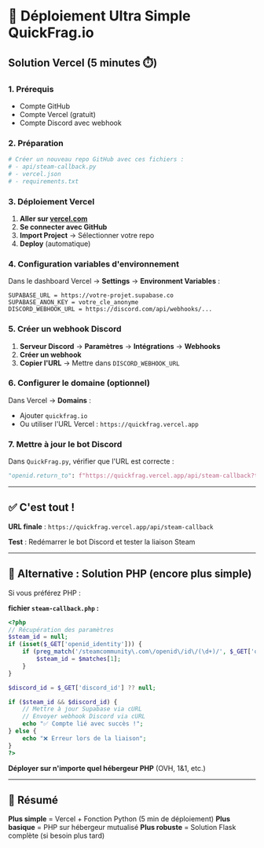 # 🚀 Déploiement Ultra Simple QuickFrag.io

## Solution Vercel (5 minutes ⏱️)

### 1. Prérequis
- Compte GitHub 
- Compte Vercel (gratuit)
- Compte Discord avec webhook

### 2. Préparation
```bash
# Créer un nouveau repo GitHub avec ces fichiers :
# - api/steam-callback.py
# - vercel.json  
# - requirements.txt
```

### 3. Déploiement Vercel

1. **Aller sur [vercel.com](https://vercel.com)**
2. **Se connecter avec GitHub**
3. **Import Project** → Sélectionner votre repo
4. **Deploy** (automatique)

### 4. Configuration variables d'environnement

Dans le dashboard Vercel → **Settings** → **Environment Variables** :

```
SUPABASE_URL = https://votre-projet.supabase.co
SUPABASE_ANON_KEY = votre_cle_anonyme
DISCORD_WEBHOOK_URL = https://discord.com/api/webhooks/...
```

### 5. Créer un webhook Discord

1. **Serveur Discord** → **Paramètres** → **Intégrations** → **Webhooks**
2. **Créer un webhook**
3. **Copier l'URL** → Mettre dans `DISCORD_WEBHOOK_URL`

### 6. Configurer le domaine (optionnel)

Dans Vercel → **Domains** :
- Ajouter `quickfrag.io`
- Ou utiliser l'URL Vercel : `https://quickfrag.vercel.app`

### 7. Mettre à jour le bot Discord

Dans `QuickFrag.py`, vérifier que l'URL est correcte :
```python
"openid.return_to": f"https://quickfrag.vercel.app/api/steam-callback?token={token}&discord_id={discord_user_id}",
```

---

## ✅ C'est tout !

**URL finale** : `https://quickfrag.vercel.app/api/steam-callback`

**Test** : Redémarrer le bot Discord et tester la liaison Steam

---

## 🔧 Alternative : Solution PHP (encore plus simple)

Si vous préférez PHP :

**fichier `steam-callback.php` :**
```php
<?php
// Récupération des paramètres
$steam_id = null;
if (isset($_GET['openid_identity'])) {
    if (preg_match('/steamcommunity\.com\/openid\/id\/(\d+)/', $_GET['openid_identity'], $matches)) {
        $steam_id = $matches[1];
    }
}

$discord_id = $_GET['discord_id'] ?? null;

if ($steam_id && $discord_id) {
    // Mettre à jour Supabase via cURL
    // Envoyer webhook Discord via cURL
    echo "✅ Compte lié avec succès !";
} else {
    echo "❌ Erreur lors de la liaison";
}
?>
```

**Déployer sur n'importe quel hébergeur PHP** (OVH, 1&1, etc.)

---

## 🎯 Résumé

**Plus simple** = Vercel + Fonction Python (5 min de déploiement)
**Plus basique** = PHP sur hébergeur mutualisé 
**Plus robuste** = Solution Flask complète (si besoin plus tard) 